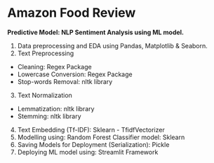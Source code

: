 # Amazon Food Review
**Predictive Model: NLP Sentiment Analysis using ML model.**
1. Data preprocessing and EDA using Pandas, Matplotlib & Seaborn.
2. Text Preprocessing
  - Cleaning: Regex Package
  - Lowercase Conversion: Regex Package
  - Stop-words Removal: nltk library
3. Text Normalization
  - Lemmatization: nltk library
  - Stemming: nltk library
4. Text Embedding (Tf-IDF): Sklearn - TfidfVectorizer
5. Modelling using: Random Forest Classifier model: Sklearn
6. Saving Models for Deployment (Serialization): Pickle
7. Deploying ML model using: Streamlit Framework
